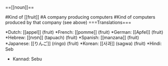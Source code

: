 ==[[noun]]==

#Kind of [[fruit]]
#A company producing computers
#Kind of computers produced by that company (see above)
===Translations===

*Dutch: [[appel]] (fruit)
*French: [[pomme]] (fruit)
*German: [[Apfel]] (fruit)
*Hebrew: [[תפוח]] (tapuach) (fruit)
*Spanish: [[manzana]] (fruit)
*Japanese: [[りんご]] (ringo) (fruit)
*Korean: [[사과]] (sagwa) (fruit)
*Hindi: Seb
* Kannad: Sebu